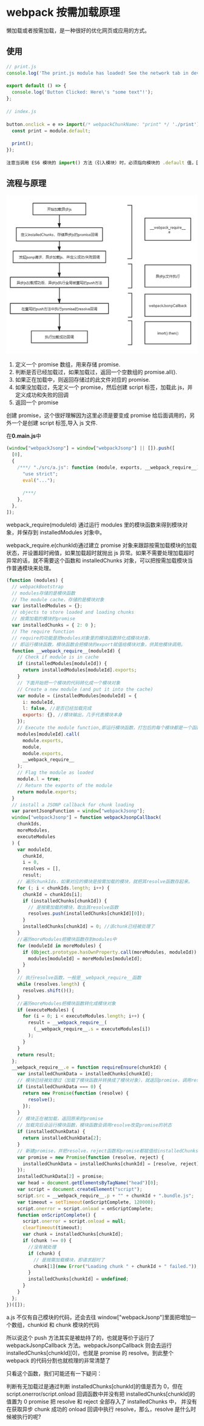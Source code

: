# webpack 按需加载原理

懒加载或者按需加载，是一种很好的优化网页或应用的方式。

## 使用

```js
// print.js
console.log('The print.js module has loaded! See the network tab in dev tools...');

export default () => {
  console.log('Button Clicked: Here\'s "some text"!');
};

// index.js

button.onclick = e => import(/* webpackChunkName: "print" */ './print').then(module => {
  const print = module.default;

  print();
});

注意当调用 ES6 模块的 import() 方法（引入模块）时，必须指向模块的 .default 值，因为它才是 promise 被处理后返回的实际的 module 对象。

```

## 流程与原理

![webpack 按需加载流程](./007S8ZIlgy1gjusbi6hjoj30qy0me3zj.webp)

1. 定义一个 promise 数组，用来存储 promise.
1. 判断是否已经加载过，如果加载过，返回一个空数组的 promise.all().
1. 如果正在加载中，则返回存储过的此文件对应的 promise.
1. 如果没加载过，先定义一个 promise，然后创建 script 标签，加载此 js，并定义成功和失败的回调
1. 返回一个 promise

创建 promise，这个很好理解因为这里必须是要变成 promise 给后面调用的，另外一个是创建 script 标签,导入 js 文件.

在**0.main.js**中

```js
(window["webpackJsonp"] = window["webpackJsonp"] || []).push([
  [0],
  {
    /***/ "./src/a.js": function (module, exports, __webpack_require__) {
      "use strict";
      eval("...");

      /***/
    },
  },
]);
```

webpack_require(moduleId) 通过运行 modules 里的模块函数来得到模块对象，并保存到 installedModules 对象中。

webpack_require.e(chunkId)通过建立 promise 对象来跟踪按需加载模块的加载状态，并设置超时阙值，如果加载超时就抛出 js 异常。如果不需要处理加载超时异常的话，就不需要这个函数和 installedChunks 对象，可以把按需加载模块当作普通模块来处理。

```js
(function (modules) {
  // webpackBootstrap
  // modules存储的是模块函数
  // The module cache，存储的是模块对象
  var installedModules = {};
  // objects to store loaded and loading chunks
  // 按需加载的模块的promise
  var installedChunks = { 2: 0 };
  // The require function
  // require的功能是把modules对象里的模块函数转化成模块对象，
  // 即运行模块函数，模块函数会把模块的export赋值给模块对象，供其他模块调用。
  function __webpack_require__(moduleId) {
    // Check if module is in cache
    if (installedModules[moduleId]) {
      return installedModules[moduleId].exports;
    }
    // 下面开始把一个模块的代码转化成一个模块对象
    // Create a new module (and put it into the cache)
    var module = (installedModules[moduleId] = {
      i: moduleId,
      l: false, //是否已经加载完成
      exports: {}, //模块输出，几乎代表模块本身
    });
    // Execute the module function,即运行模块函数，打包后的每个模块都是一个函数
    modules[moduleId].call(
      module.exports,
      module,
      module.exports,
      __webpack_require__
    );
    // Flag the module as loaded
    module.l = true;
    // Return the exports of the module
    return module.exports;
  }
  // install a JSONP callback for chunk loading
  var parentJsonpFunction = window["webpackJsonp"];
  window["webpackJsonp"] = function webpackJsonpCallback(
    chunkIds,
    moreModules,
    executeModules
  ) {
    var moduleId,
      chunkId,
      i = 0,
      resolves = [],
      result;
    // 遍历chunkIds，如果对应的模块是按需加载的模块，就把其resolve函数存起来。
    for (; i < chunkIds.length; i++) {
      chunkId = chunkIds[i];
      if (installedChunks[chunkId]) {
        // 是按需加载的模块，取出其resolve函数
        resolves.push(installedChunks[chunkId][0]);
      }
      installedChunks[chunkId] = 0; //该chunk已经被处理了
    }
    //遍历moreModules把模块函数存到modules中
    for (moduleId in moreModules) {
      if (Object.prototype.hasOwnProperty.call(moreModules, moduleId)) {
        modules[moduleId] = moreModules[moduleId];
      }
    }
    // 执行resolve函数，一般是__webpack_require__函数
    while (resolves.length) {
      resolves.shift()();
    }
    //遍历moreModules把模块函数转化成模块对象
    if (executeModules) {
      for (i = 0; i < executeModules.length; i++) {
        result = __webpack_require__(
          (__webpack_require__.s = executeModules[i])
        );
      }
    }
    return result;
  };
  __webpack_require__.e = function requireEnsure(chunkId) {
    var installedChunkData = installedChunks[chunkId];
    // 模块已经被处理过（加载了模块函数并转换成了模块对象），就返回promise，调用resolve
    if (installedChunkData === 0) {
      return new Promise(function (resolve) {
        resolve();
      });
    }
    // 模块正在被加载，返回原来的promise
    // 加载完后会运行模块函数，模块函数会调用resolve改变promise的状态
    if (installedChunkData) {
      return installedChunkData[2];
    }
    // 新建promise，并把resolve，reject函数和promise都赋值给installedChunks[chunkId]，以便全局访问
    var promise = new Promise(function (resolve, reject) {
      installedChunkData = installedChunks[chunkId] = [resolve, reject];
    });
    installedChunkData[2] = promise;
    var head = document.getElementsByTagName("head")[0];
    var script = document.createElement("script");
    script.src = __webpack_require__.p + "" + chunkId + ".bundle.js";
    var timeout = setTimeout(onScriptComplete, 120000);
    script.onerror = script.onload = onScriptComplete;
    function onScriptComplete() {
      script.onerror = script.onload = null;
      clearTimeout(timeout);
      var chunk = installedChunks[chunkId];
      if (chunk !== 0) {
        //没有被处理
        if (chunk) {
          // 是按需加载模块，即请求超时了
          chunk[1](new Error("Loading chunk " + chunkId + " failed."));
        }
        installedChunks[chunkId] = undefined;
      }
    }
  };
})([]);
```

a.js 不仅有自己模块的代码，还会去往 window["webpackJsonp"]里面把增加一个数组，chunkid 和 chunk 模块的代码

所以说这个 push 方法其实是被劫持了的，也就是等价于运行了 webpackJsonpCallback 方法。webpackJsonpCallback 则会去运行 installedChunks[chunkId][0]，也就是 promise 的 resolve。到此整个 webpack 的代码分割也就梳理的非常清楚了

只看这个函数，我们可能还有一下疑问：

判断有无加载过是通过判断 installedChunks[chunkId]的值是否为 0，但在 script.onerror/script.onload 回调函数中并没有把 installedChunks[chunkId]的值置为 0
promise 把 resolve 和 reject 全部存入了 installedChunks 中， 并没有在获取异步 chunk 成功的 onload 回调中执行 resolve，那么，resolve 是什么时候被执行的呢?

